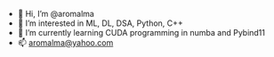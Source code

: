 - 👋 Hi, I’m @aromalma
- 👀 I’m interested in ML, DL, DSA, Python, C++
- 🌱 I’m currently learning CUDA programming in numba and Pybind11
- 📫 aromalma@yahoo.com

<!---
aromalma/aromalma is a ✨ special ✨ repository because its `README.md` (this file) appears on your GitHub profile.
You can click the Preview link to take a look at your changes.
--->
